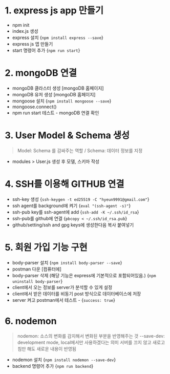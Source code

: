 # 1. express js app 만들기

- npm init
- index.js 생성
- express 설치 {`npm install express --save`}
- express js 앱 만들기
- start 명령어 추가 {`npm run start`}

# 2. mongoDB 연결

- mongoDB 클라스터 생성 [mongoDB 홈페이지]
- mongoDB 유저 생성 [mongoDB 홈페이지]
- mongoose 설치 {`npm install mongoose --save`}
- mongoose.connect()
- npm run start 테스트 - mongoDB 연결 확인

# 3. User Model & Schema 생성

> Model: Schema 를 감싸주는 역할 / Schema: 데이터 정보를 지정

- modules > User.js 생성 후 모델, 스키마 작성

# 4. SSH를 이용해 GITHUB 연결

- ssh-key 생성 {`ssh-keygen -t ed25519 -C "hyeun9991@gmail.com"`}
- ssh agent를 background에 켜기 {`eval "(ssh-agent -s)"`}
- ssh-pub key를 ssh-agent에 add {`ssh-add -K ~/.ssh/id_rsa`}
- ssh-pub를 github에 연결 {`pbcopy < ~/.ssh/id_rsa.pub`}
- github/setting/ssh and gpg keys에 생성한다음 복사 붙여넣기

# 5. 회원 가입 기능 구현

- body-parser 설치 {`npm install body-parser --save`}
- postman 다운 [컴퓨터에]
- body-parser 삭제 (해당 기능은 express에 기본적으로 포함되어있음.) {`npm uninstall body-parser`}
- client에서 오는 정보를 server가 분석할 수 있게 설정
- client에서 받은 데이터를 비동기 post 방식으로 데이터베이스에 저장
- server 켜고 postman에서 테스트 - {`success: true`}

# 6. nodemon

> nodemon: 소스의 변화를 감지해서 변화된 부분을 반영해주는 것
> --save-dev: development mode, local에서만 사용하겠다는 의미
> 서버를 끄지 않고 새로고침만 해도 새로운 내용이 반영됨

- nodemon 설치 {`npm install nodemon --save-dev`}
- backend 명령어 추가 {`npm run backend`}
